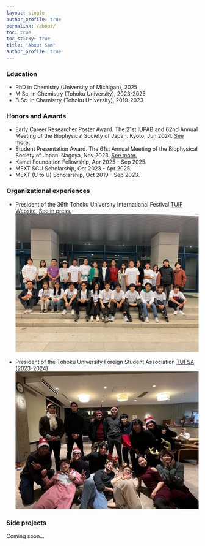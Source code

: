 ```yaml
---
layout: single
author_profile: true
permalink: /about/
toc: true
toc_sticky: true
title: "About Sam"
author_profile: true
---
```

### Education
* PhD in Chemistry (University of Michigan), 2025 
* M.Sc. in Chemistry (Tohoku University), 2023-2025
* B.Sc. in Chemistry (Tohoku University), 2019-2023

### Honors and Awards
* Early Career Researcher Poster Award. The 21st IUPAB and 62nd Annual Meeting of the Biophysical Society of Japan. Kyoto, Jun 2024. [See more.](https://www2.tagen.tohoku.ac.jp/lab/news_award/20240717/)
* Student Presentation Award. The 61st Annual Meeting of the Biophysical Society of Japan. Nagoya, Nov 2023. [See more.](https://www.biophys.jp/ann/ann01_13.html)
* Kamei Foundation Fellowship, Apr 2025 - Sep 2025.
* MEXT SGU Scholarship, Oct 2023 - Apr 2025.
* MEXT (U to U) Scholarship, Oct 2019 - Sep 2023.

### Organizational experiences
* President of the 36th Tohoku University International Festival [TUIF Website](https://www.tufsa.net/tuif2023/dashboard), [See in press.](https://www.tohoku.ac.jp/en/news/university_news/36th_tohoku_university_international_festival.html)
![image tooltip here](/assets/images/about/tuif_members.jpg)

* President of the Tohoku University Foreign Student Association [TUFSA](https://www.tufsa.net/) (2023-2024)
![image tooltip here](/assets/images/about/tufsa_members.jpg)

### Side projects
Coming soon...